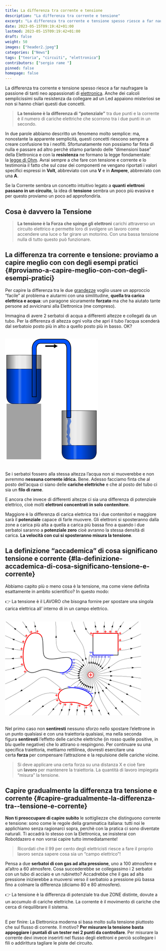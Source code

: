 ```yaml
---
title: La differenza tra corrente e tensione
description: "La differenza tra corrente e tensione"
excerpt: "La differenza tra corrente e tensione spesso riesce a far naufragare la passione di tanti neo appassionati di elettronica. Anche dei calcoli semplicissimi sulla resistenza da collegare ad un Led appaiono misteriosi se non si hanno chiari questi due concetti..."
date: 2023-05-15T09:19:42+01:00
lastmod: 2023-05-15T09:19:42+01:00
draft: false
weight: 50
images: ["header2.jpeg"]
categories: ["News"]
tags: ["teoria", "circuiti", "elettronica"]
contributors: ["sergio rame "]
pinned: false
homepage: false
---
```

La differenza tra corrente e tensione spesso riesce a far naufragare la passione di tanti neo appassionati di [elettronica][1]. Anche dei calcoli semplicissimi sulla resistenza da collegare ad un Led appaiono misteriosi se non si hanno chiari questi due concetti.

> **La tensione è la differenza di “potenziale”** tra due punti e la corrente è il numero di cariche elettriche che scorrono tra i due punti in un secondo.

In due parole abbiamo descritto un fenomeno molto semplice: ma, nonostante la apparente semplicità, questi concetti riescono sempre a creare confusione tra i neofiti. Sfortunatamente non possiamo far finta di nulla e passare ad altro perchè stiamo parlando delle “dimensioni base” della Elettronica e con la **resistenza** ne formano la legge fondamentale: la [legge di Ohm][2]. Avrai sempre a che fare con tensione e corrente e lo testimonia il fatto che sul _case_ dei componenti ne vengano riportati i valori specifici espressi in **Volt**, abbreviato con una **V** e in **Ampere**, abbreviato con una **A**.

Se la Corrente sembra un concetto intuitivo legato a **quanti** **elettroni passano in un circuito**, la idea di **tensione** sembra un poco più evasiva e per questo proviamo un poco ad approfondirla.

## Cosa è davvero la Tensione


> **La tensione è la Forza che spinge gli elettroni** carichi attraverso un circuito elettrico e permette loro di svolgere un lavoro come accendere una luce o far girare un motorino. Con una bassa tensione nulla di tutto questo può funzionare.

## La differenza tra corrente e tensione: proviamo a capire meglio con con degli esempi pratici {#proviamo-a-capire-meglio-con-con-degli-esempi-pratici}

Per capire la differenza tra le due [grandezze][6] voglio usare un approccio “facile” al problema e aiutarmi con una similitudine, **quella tra carica elettrica e acqua**: un paragone sicuramente **forzato** ma che ha aiutato tante persone ad avvicinarsi alla Elettronica (me compreso).

Immagina di avere 2 serbatoi di acqua a differenti altezze e collegati da un tubo. Per la differenza di altezza ogni volta che apri il tubo l’acqua scenderà dal serbatoio posto più in alto a quello posto più in basso. OK?

<br>

<img decoding="async" loading="lazy" class="aligncenter" src="images/101.png" alt="la differenza tra corrente e tensione - esempio 1" width="300" height="394" /> 

<br>
<br>

Se i serbatoi fossero alla stessa altezza l’acqua non si muoverebbe e non avremmo **nessuna corrente idrica.** Bene. Adesso facciamo finta che al posto dell’acqua ci siano delle **cariche elettriche** e che al posto del tubo ci sia un **filo di rame**.

E ancora che invece di differenti altezze ci sia una differenza di potenziale elettrico, cioè molti **elettroni concentrati in solo contenitore**.

Maggiore è la differenza di carica elettrica tra i due contenitori e maggiore sarà il **potenziale** capace di farle muovere. Gli elettroni si sposteranno dalla zone a carica più alta a quella a carica più bassa fino a quando i due serbatoi saranno a **potenziale zero** cioè avranno la stessa densità di carica. **La velocità con cui si sposteranno misura la tensione**.

## La definizione “accademica” di cosa significano tensione e corrente {#la-definizione-accademica-di-cosa-significano-tensione-e-corrente}

Abbiamo capito più o meno cosa è la tensione, ma come viene definita esattamente in ambito scientifico? In questo modo:

<div class="alert alert-doks d-flexflex-shrink-1" role="alert"> 👉 
La tensione è il LAVORO che bisogna fornire per spostare una singola carica elettrica all&#8217; interno di in un campo elettrico.
</div>

<br>
<br>

<img decoding="async" loading="lazy" class="aligncenter" src="images/102.png" alt="la differenza tra corrente e tensione - esempio 2 " width="440" height="302" /> 

<br>
<br>

Nel primo caso non **sentiresti** nessuno sforzo nello spostare l’elettrone in un punto qualsiasi e con una traiettoria qualsiasi, ma nella seconda figura **sentiresti** l’effetto delle cariche elettriche (in rosso quelle positive, in blu quelle negative) che lo attirano o respingono. Per continuare su una specifica traiettoria, mettiamo rettilinea, dovresti esercitare una certa **forza** per compensare l’attrazione e la repulsione delle cariche vicine.

> Si deve applicare una certa forza su una distanza X e cioè fare un **lavoro** per mantenere la traiettoria. La quantità di lavoro impiegata “misura” la tensione.

## Capire gradualmente la differenza tra tensione e corrente {#capire-gradualmente-la-differenza-tra--tensione-e-corrente}

**Non ti preoccupare di capire subito** le sottigliezze che distinguono corrente e tensione: sono come le regole della grammatica italiana: tutti noi le applichiamo senza ragionarci sopra, perchè con la pratica ci sono diventate naturali. Ti accadrà lo stesso con la Elettronica, se insisterai con Robotdazero e non vorrai capire tutto immediatamente!

> Ricordati che il 99 per cento degli elettricisti riesce a fare il proprio lavoro senza sapere cosa sia un “campo elettrico”!

Pensa a due **serbatoi di con gas ad alta pressione**, uno a 100 atmosfere e al’altro a 60 atmosfere. Cosa succederebbe se collegassimo i 2 serbatoi con un tubo di acciaio e un rubinetto? Accadrebbe che il gas ad alta pressione inizierebbe a muoversi verso il serbatoio a pressione più bassa fino a colmare la differenza (diciamo 80 e 80 atmosfere).

<div class="alert alert-doks d-flexflex-shrink-1" role="alert"> 👉 
La tensione è la differenza di potenziale tra due ZONE distinte, dovute a un accumulo di cariche elettriche. La corrente è il movimento di cariche che cerca di riequilibrare il sistema.
</div>

<br>

E per finire: La Elettronica moderna si basa molto sulla tensione piuttosto che sul flusso di corrente. Il motivo? **Per misurare la tensione basta appoggiare i puntali di un tester nei 2 punti da controllare**. Per misurare la corrente devi invece inserirti nel flusso degli elettroni e perciò scollegare i fili o addirittura tagliare le piste del circuito.

 [1]: https://www.robotdazero.it/standard/elettronica/
 [2]: https://it.wikipedia.org/wiki/Legge_di_Ohm
 [3]: https://www.robotdazero.it/blog/la-guida-definitiva-per-scegliere-il-tuo-arduino/
 [4]: https://www.robotdazero.it/blog/come-leggere-la-temperatura-ambientale-con-arduino/
 [5]: https://www.robotdazero.it/blog/pilotare-un-motore-elettrico-con-arduino/
 [6]: https://it.wikipedia.org/wiki/Grandezza_fisica
